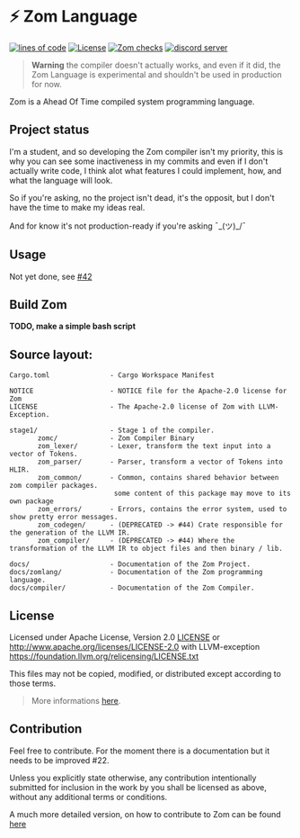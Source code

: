 # ⚡ Zom Language

[![lines of code](https://tokei.rs/b1/github/zom-lang/zom)](https://github.com/Aaronepower/tokei)
[![License][licence-badge]](https://github.com/zom-lang/zom/tree/main#license)
[![Zom checks](https://github.com/zom-lang/zom/actions/workflows/checks_zom.yml/badge.svg)](https://github.com/zom-lang/zom/actions/workflows/checks_zom.yml)
[![discord server](https://img.shields.io/discord/1115546838729240596?label=Discord%20Server&color=5765F2)](https://discord.gg/pcDknYP9Bf)

[licence-badge]: https://img.shields.io/badge/License-%20Apache--2.0%20with%20LLVM--Exception-lightblue

> **Warning**
> the compiler doesn't actually works, and even if it did, the Zom Language is experimental and shouldn't be used in production for now.

Zom is a Ahead Of Time compiled system programming language.

<!--
## Features

* **Safe**, using a system inspired by C++ *RAII* and Rust *OBRM*, Zom automatically clears data when they can't be accessed anymore.
* **Comptime**, Zom doesn't have macros or preprocessor but compile-time execution of code without RT overhead.
* **Pointers**, Zom have pointers; slices, a pointer with a runtime length, and array, a pointer with length at compile-time, to empower safety.
* **Type as value**, Zom treat types as values. You can pass type as argument to functions, 

## Examples

* **Hello World!**

```zom
const print = @import("std").debug.print;

func main() void {
  print("Hello world!");
}
```

* **Recursive Fibonacci**

```zom
func fibonacci(n: u32) u32 {
  if n <= 1 {
    return n;
  }
  fibonacci(n - 1) + fibonacci(n - 2)
}
```

* **Generics**

*This code is experimental and doesn't actually works (and compile), it's just a proof of concept.*

```zom
/// Reference Counted Smart Pointer
pub func Rc(T: type) type {
  const RcInner = struct {
    count: usize,
    data: T,
  };
  return struct {
    ptr: *RcInner,

    /// Create an Rc for a Pointer
    pub func from_ptr(ptr: *T) Self {
      return Rc(T) {
        ptr: _ {
          count: 1,
          ptr: *T
        }
      }
    }

    /// Increase the count of references to the data.
    func increase_count(self: *Self) void {
      self->ptr->count += 1;
    }

    /// Decrease the count of references to the data.
    func decrease_count(self: *Self) void {
      self->ptr->count -= 1;
    }

    /// Clone the Rc into a new Rc.
    pub func clone(self: *Self) Self {
      self->increase_count();
      return Self {
        ptr: self->ptr
      }
    }
  }
}

/// Implementation of the trait 'Drop' for every Rc, because T is a generic expression.
impl(T) Drop for Rc(T) {
  func drop(self: Self) void {
    (&self).decrease_count();
    if self.ptr->count == 0 {
      self.ptr->data.drop();
    }
  }
}
```
-->
## Project status

I'm a student, and so developing the Zom compiler isn't my priority, this is why you can see some
inactiveness in my commits and even if I don't actually write code, I think alot what features I
could implement, how, and what the language will look.

So if you're asking, no the project isn't dead, it's the opposit, but I don't have the time to make
my ideas real.

And for know it's not production-ready if you're asking  ¯\_(ツ)_/¯

## Usage

Not yet done, see [#42](https://github.com/zom-lang/zom/issues/42)

## Build Zom

**TODO, make a simple bash script**

## Source layout:
```
Cargo.toml               - Cargo Workspace Manifest

NOTICE                   - NOTICE file for the Apache-2.0 license for Zom
LICENSE                  - The Apache-2.0 license of Zom with LLVM-Exception.

stage1/                  - Stage 1 of the compiler.
       zomc/             - Zom Compiler Binary
       zom_lexer/        - Lexer, transform the text input into a vector of Tokens.
       zom_parser/       - Parser, transform a vector of Tokens into HLIR.
       zom_common/       - Common, contains shared behavior between zom compiler packages.
                          some content of this package may move to its own package
       zom_errors/       - Errors, contains the error system, used to show pretty error messages.
       zom_codegen/      - (DEPRECATED -> #44) Crate responsible for the generation of the LLVM IR.
       zom_compiler/     - (DEPRECATED -> #44) Where the transformation of the LLVM IR to object files and then binary / lib.

docs/                    - Documentation of the Zom Project.
docs/zomlang/            - Documentation of the Zom programming language.
docs/compiler/           - Documentation of the Zom Compiler.
```

## License

Licensed under Apache License, Version 2.0 [LICENSE](/LICENSE) or <http://www.apache.org/licenses/LICENSE-2.0> 
with LLVM-exception <https://foundation.llvm.org/relicensing/LICENSE.txt>

This files may not be copied, modified, or distributed except according to those terms.

> More informations [here](/NOTICE).

## Contribution

Feel free to contribute. For the moment there is a documentation but it needs to be improved #22.

Unless you explicitly state otherwise, any contribution intentionally submitted
for inclusion in the work by you shall be licensed as above, without any
additional terms or conditions.

A much more detailed version, on how to contribute to Zom can be found [here](/CONTRIBUTING.md)
